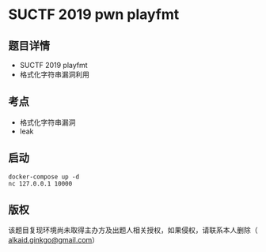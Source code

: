 # SUCTF 2019 pwn playfmt

## 题目详情

- SUCTF 2019 playfmt
- 格式化字符串漏洞利用

## 考点

- 格式化字符串漏洞
- leak

## 启动

```
docker-compose up -d
nc 127.0.0.1 10000
```

## 版权

该题目复现环境尚未取得主办方及出题人相关授权，如果侵权，请联系本人删除（ alkaid.ginkgo@gmail.com）
